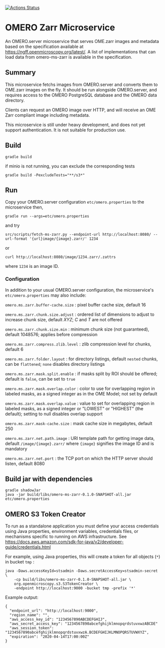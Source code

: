 [![Actions Status](https://github.com/ome/omero-ms-zarr/workflows/Gradle/badge.svg)](https://github.com/ome/omero-ms-zarr/actions)

# OMERO Zarr Microservice

An OMERO.server microservice that serves OME.zarr images and metadata
based on the specification available at https://ngff.openmicroscopy.org/latest/.
A list of implementations that can load data from omero-ms-zarr is available
in the specification.


## Summary

This microservice fetchs images from OMERO.server and converts them to OME.zarr images on the fly. It should be run alongside OMERO.server, and requires access to the OMERO PostgreSQL database and the OMERO data directory.

Clients can request an OMERO image over HTTP, and will receive an OME Zarr compliant image including metadata.

This microservice is still under heavy development, and does not yet support authentication.
It is not suitable for production use.


## Build

    gradle build

if minio is not running, you can exclude the corresponding tests

    gradle build -PexcludeTests="**/s3*"

## Run

Copy your OMERO.server configuration `etc/omero.properties` to the
microservice then,

    gradle run --args=etc/omero.properties

and try

    src/scripts/fetch-ms-zarr.py --endpoint-url http://localhost:8080/ --url-format '{url}image/{image}.zarr/' 1234

or

    curl http://localhost:8080/image/1234.zarr/.zattrs

where `1234` is an image ID.


### Configuration

In addition to your usual OMERO.server configuration, the microservice's
`etc/omero.properties` may also include:

`omero.ms.zarr.buffer-cache.size`
: pixel buffer cache size, default 16

`omero.ms.zarr.chunk.size.adjust`
: ordered list of dimensions to adjust to increase chunk size, default *XYZ*; *C* and *T* are not offered

`omero.ms.zarr.chunk.size.min`
: minimum chunk size (not guaranteed), default 1048576; applies before compression

`omero.ms.zarr.compress.zlib.level`
: zlib compression level for chunks, default 6

`omero.ms.zarr.folder.layout`
: for directory listings, default `nested` chunks, can be `flattened`; `none` disables directory listings

`omero.ms.zarr.mask.split.enable`
: if masks split by ROI should be offered; default is `false`, can be set to `true`

`omero.ms.zarr.mask.overlap.color`
: color to use for overlapping region in labeled masks, as a signed integer as in the OME Model; not set by default

`omero.ms.zarr.mask.overlap.value`
: value to set for overlapping region in labeled masks, as a signed integer or "LOWEST" or "HIGHEST" (the default); setting to null disables overlap support

`omero.ms.zarr.mask-cache.size`
: mask cache size in megabytes, default 250

`omero.ms.zarr.net.path.image`
: URI template path for getting image data, default `/image/{image}.zarr/` where `{image}` signifies the image ID and is mandatory

`omero.ms.zarr.net.port`
: the TCP port on which the HTTP server should listen, default 8080


## Build jar with dependencies

    gradle shadowJar
    java -jar build/libs/omero-ms-zarr-0.1.0-SNAPSHOT-all.jar etc/omero.properties


## OMERO S3 Token Creator

To run as a standalone application you must define your access credentials using Java properties, environment variables, credentials files, or mechanisms specific to running on AWS infrastructure.
See https://docs.aws.amazon.com/sdk-for-java/v2/developer-guide/credentials.html

For example, using Java properties, this will create a token for all objects (`*`) in bucket `tmp` :

    java -Daws.accessKeyId=stsadmin -Daws.secretAccessKey=stsadmin-secret \
        -cp build/libs/omero-ms-zarr-0.1.0-SNAPSHOT-all.jar \
        org.openmicroscopy.s3.S3TokenCreator \
        -endpoint http://localhost:9000 -bucket tmp -prefix '*'

Example output:

    {
      "endpoint_url": "http://localhost:9000",
      "region_name": "",
      "aws_access_key_id": "1234567890ABCDEFGHIJ",
      "aws_secret_access_key": "1234567890abcefghijklmnopqrdstuvxwzABCDE"
      "aws_session_token": "1234567890abcefghijklmnopqrdstuvxwzA.BCDEFGHIJKLMNOPQRSTUVWXYZ",
      "expiration": "2020-04-14T17:00:00Z"
    }
